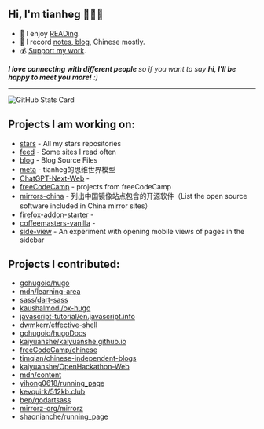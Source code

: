 <h2>Hi, I'm tianheg 👋👨‍💻</h2>

- 📖 I enjoy [READing](https://tianheg.co/tags/reading/).
- 📝 I record [notes, blog](https://tianheg.co), Chinese mostly.
- 💰 [Support my work](https://github.com/tianheg/sponsor).

<em><b>I love connecting with different people</b> so if you want to say <b>hi, I'll be happy to meet you more!</b> :)</em>

---

![GitHub Stats Card](https://readme-stats.tianheg.org/api?username=tianheg&show_icons=true)

## Projects I am working on:

- [stars](https://github.com/tianheg/stars) - All my stars repositories
- [feed](https://github.com/tianheg/feed) - Some sites I read often
- [blog](https://github.com/tianheg/blog) - Blog Source Files
- [meta](https://github.com/tianheg/meta) - tianheg的思维世界模型
- [ChatGPT-Next-Web](https://github.com/tianheg/ChatGPT-Next-Web) - 
- [freeCodeCamp](https://github.com/tianheg/freeCodeCamp) - projects from freeCodeCamp
- [mirrors-china](https://github.com/tianheg/mirrors-china) - 列出中国镜像站点包含的开源软件（List the open source software included in China mirror sites）
- [firefox-addon-starter](https://github.com/tianheg/firefox-addon-starter) - 
- [coffeemasters-vanilla](https://github.com/tianheg/coffeemasters-vanilla) - 
- [side-view](https://github.com/tianheg/side-view) - An experiment with opening mobile views of pages in the sidebar

## Projects I contributed:

- [gohugoio/hugo](https://github.com/gohugoio/hugo)
- [mdn/learning-area](https://github.com/mdn/learning-area)
- [sass/dart-sass](https://github.com/sass/dart-sass)
- [kaushalmodi/ox-hugo](https://github.com/kaushalmodi/ox-hugo)
- [javascript-tutorial/en.javascript.info](https://github.com/javascript-tutorial/en.javascript.info)
- [dwmkerr/effective-shell](https://github.com/dwmkerr/effective-shell)
- [gohugoio/hugoDocs](https://github.com/gohugoio/hugoDocs)
- [kaiyuanshe/kaiyuanshe.github.io](https://github.com/kaiyuanshe/kaiyuanshe.github.io)
- [freeCodeCamp/chinese](https://github.com/freeCodeCamp/chinese)
- [timqian/chinese-independent-blogs](https://github.com/timqian/chinese-independent-blogs)
- [kaiyuanshe/OpenHackathon-Web](https://github.com/kaiyuanshe/OpenHackathon-Web)
- [mdn/content](https://github.com/mdn/content)
- [yihong0618/running_page](https://github.com/yihong0618/running_page)
- [kevquirk/512kb.club](https://github.com/kevquirk/512kb.club)
- [bep/godartsass](https://github.com/bep/godartsass)
- [mirrorz-org/mirrorz](https://github.com/mirrorz-org/mirrorz)
- [shaonianche/running_page](https://github.com/shaonianche/running_page)
